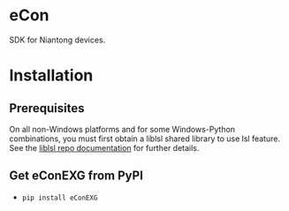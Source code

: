 # eCon
SDK for Niantong devices.

# Installation

## Prerequisites

On all non-Windows platforms and for some Windows-Python combinations, you must first obtain a liblsl shared library to use lsl feature. See the [liblsl repo documentation](https://github.com/sccn/liblsl) for further details.

## Get eConEXG from PyPI

* `pip install eConEXG`